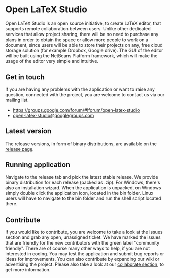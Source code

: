 Open LaTeX Studio
=================
Open LaTeX Studio is an open source initiative, to create LaTeX editor, that supports remote collaboration between users. Unlike other dedicated services that allow project sharing, there will be no need to purchase any plans in order to obtain the space or allow more people to work on a document, since users will be able to store their projects on any, free cloud storage solution (for example Dropbox, Google drive). The GUI of the editor will be built using the NetBeans Platform framework, which will make the usage of the editor very simple and intuitive.

Get in touch
------------
If you are having any problems with the application or want to raise any question, connected with the project, you are welcome to contact us via our mailing list. 
* https://groups.google.com/forum/#!forum/open-latex-studio
* open-latex-studio@googlegroups.com

Latest version
--------------
The release versions, in form of binary distributions, are available on the [release page](https://github.com/sebbrudzinski/Open-LaTeX-Studio/releases).

Running application
-------------------
Navigate to the release tab and pick the latest stable release. We provide binary distribution for each release (packed as .zip). For Windows, there's also an installation wizard. When the application is unpacked, on Windows simply double click the application icon, located in the bin folder. Linux users will have to navigate to the bin folder and run the shell script located there.

Contribute
----------
If you would like to contribute, you are welcome to take a look at the Issues section and grab any open, unassigned ticket. We have marked the issues that are friendly for the new contributors with the green label "community friendly". There are of course many other ways to help, if you are not interested in coding. You may test the application and submit bug reports or ideas for improvements. You can also contribute by expanding our wiki or advertising the project. Please also take a look at our [collaborate section](https://github.com/sebbrudzinski/Open-LaTeX-Studio/blob/master/COLLABORATE.md), to get more information.
